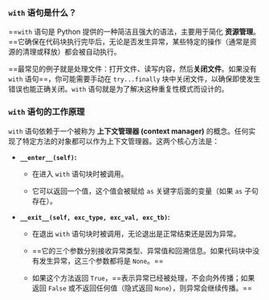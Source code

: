 ### `with` 语句是什么？

==`with` 语句是 Python 提供的一种简洁且强大的语法，主要用于简化 **资源管理**。==它确保在代码块执行完毕后，无论是否发生异常，某些特定的操作（通常是资源的清理或释放）都会被自动执行。

==最常见的例子就是处理文件：打开文件、读写内容，然后**关闭文件**。如果没有 `with` 语句==，你可能需要手动在 `try...finally` 块中关闭文件，以确保即使发生错误也能正确关闭。`with` 语句就是为了解决这种重复性模式而设计的。

### `with` 语句的工作原理

`with` 语句依赖于一个被称为 **上下文管理器 (context manager)** 的概念。任何实现了特定方法的对象都可以作为上下文管理器。这两个核心方法是：

- **`__enter__(self)`:**
    
    - 在进入 `with` 语句块时被调用。
        
    - 它可以返回一个值，这个值会被赋给 `as` 关键字后面的变量（如果 `as` 子句存在）。
        
- **`__exit__(self, exc_type, exc_val, exc_tb)`:**
    
    - 在退出 `with` 语句块时被调用，无论退出是正常结束还是因为异常。
        
    - ==它的三个参数分别接收异常类型、异常值和回溯信息。如果代码块中没有发生异常，这三个参数都将是 `None`。==
        
    - 如果这个方法返回 `True`，==表示异常已经被处理，不会向外传播；如果返回 `False` 或不返回任何值（隐式返回 `None`），则异常会继续传播。==